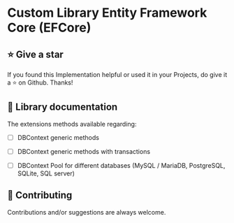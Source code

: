 # Custom Library Entity Framework Core (EFCore)


## :star: Give a star

If you found this Implementation helpful or used it in your Projects, do give it a :star: on Github. Thanks!


<!--
## :dvd: Installation

The library is available on [NuGet](https://www.nuget.org/packages/NET6CustomLibrary) or run the following command in the .NET CLI:

```bash
dotnet add package NET6CustomLibrary
```
-->


## :memo: Library documentation

The extensions methods available regarding:

- [ ] DBContext generic methods<br>
- [ ] DBContext generic methods with transactions<br>
- [ ] DBContext Pool for different databases (MySQL / MariaDB, PostgreSQL, SQLite, SQL server)<br>



## :muscle: Contributing

Contributions and/or suggestions are always welcome.
